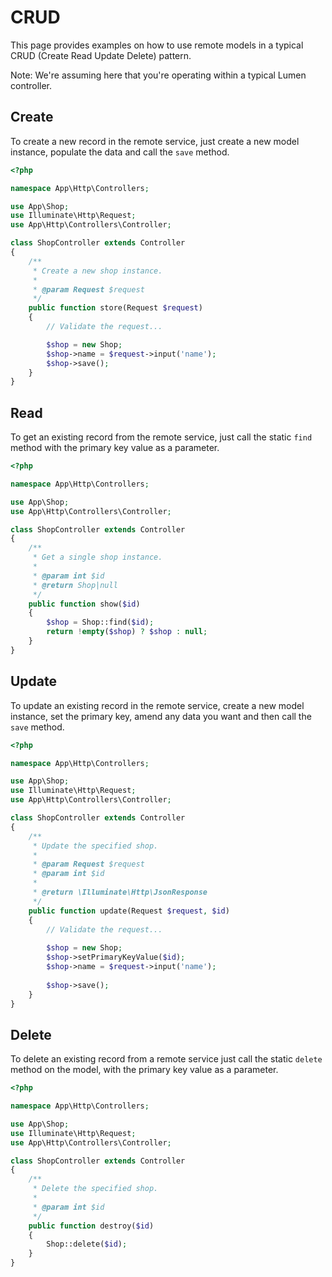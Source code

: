 # CRUD
This page provides examples on how to use remote models in a typical CRUD (Create Read Update Delete) pattern.

Note: We're assuming here that you're operating within a typical Lumen controller.

## Create
To create a new record in the remote service, just create a new model instance, populate the data and call the `save` method.
```php
<?php

namespace App\Http\Controllers;

use App\Shop;
use Illuminate\Http\Request;
use App\Http\Controllers\Controller;

class ShopController extends Controller
{
    /**
     * Create a new shop instance.
     *
     * @param Request $request
     */
    public function store(Request $request)
    {
        // Validate the request...

        $shop = new Shop;
        $shop->name = $request->input('name');
        $shop->save();
    }
}
```

## Read
To get an existing record from the remote service, just call the static `find` method with the primary key value as a parameter.
```php
<?php

namespace App\Http\Controllers;

use App\Shop;
use App\Http\Controllers\Controller;

class ShopController extends Controller
{
    /**
     * Get a single shop instance.
     *
     * @param int $id
     * @return Shop|null
     */
    public function show($id)
    {
        $shop = Shop::find($id);
        return !empty($shop) ? $shop : null;
    }
}
```

## Update
To update an existing record in the remote service, create a new model instance, set the primary key, amend any data
you want and then call the `save` method.
```php
<?php

namespace App\Http\Controllers;

use App\Shop;
use Illuminate\Http\Request;
use App\Http\Controllers\Controller;

class ShopController extends Controller
{
    /**
     * Update the specified shop.
     *
     * @param Request $request
     * @param int $id
     *
     * @return \Illuminate\Http\JsonResponse
     */
    public function update(Request $request, $id)
    {
        // Validate the request...
        
        $shop = new Shop;
        $shop->setPrimaryKeyValue($id);
        $shop->name = $request->input('name');
        
        $shop->save();
    }
}
```

## Delete
To delete an existing record from a remote service just call the static `delete` method on the model, with the primary
key value as a parameter.

```php
<?php

namespace App\Http\Controllers;

use App\Shop;
use Illuminate\Http\Request;
use App\Http\Controllers\Controller;

class ShopController extends Controller
{
    /**
     * Delete the specified shop.
     *
     * @param int $id
     */
    public function destroy($id)
    {
        Shop::delete($id);
    }
}
```